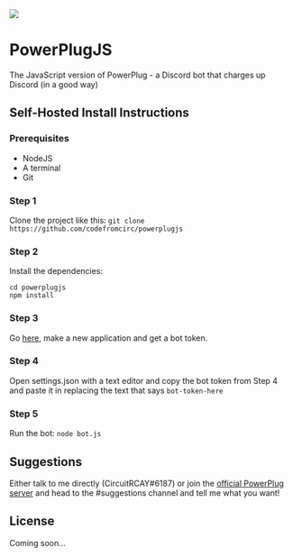 <img src="https://cdn.discordapp.com/attachments/350173567675006977/350173647081570324/Unbenannt1.png">

# PowerPlugJS

The JavaScript version of PowerPlug - a Discord bot that charges up Discord (in a good way)

## Self-Hosted Install Instructions

### Prerequisites

* NodeJS
* A terminal
* Git

### Step 1
Clone the project like this:
`git clone https://github.com/codefromcirc/powerplugjs`

### Step 2
Install the dependencies:
```
cd powerplugjs
npm install
```

### Step 3
Go [here](https://discordapp.com/developers/applications/me), make a new application and get a bot token.

### Step 4
Open settings.json with a text editor and copy the bot token from Step 4 and paste it in replacing the text that says `bot-token-here`

### Step 5
Run the bot:
`node bot.js`

## Suggestions 
Either talk to me directly (CircuitRCAY#6187) or join the [official PowerPlug server](https://discord.gg/DWff7sP) and head to the #suggestions channel and tell me what you want! 

## License
Coming soon...

